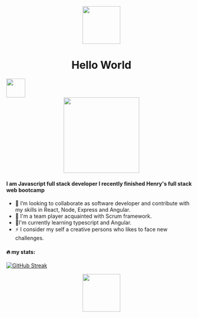 <div id="header" align="center">
 <img src="https://media.giphy.com/media/GZu3NtMoA6Lp2alLKk/giphy.gif" width="100"/>
</div>

<h1 align="center">Hello World</h1>

<div id"contact" align="left"> <a href="https://www.linkedin.com/in/luis-carlos-de-dios"> <img src="https://cdn.onlinewebfonts.com/svg/img_39285.png" width="50"/> </a> </div>

<div id"aboutMegiphy" align="center"> 
<img src="https://media.giphy.com/media/jdPMeyv9rn0hZHh8n9/giphy.gif" width="200" />
</div>


<div id="aboutMe" align="left">
  <h4> I am Javascript full stack developer I recently finished Henry's full stack web bootcamp </h4>
<ul>
  <li>🔭 I’m looking to collaborate as software developer and contribute with my skills in React, Node, Express and Angular.</li>
  <li>👯 I'm a team player acquainted with Scrum framework. </li>
  <li>🌱I'm currently learning typescript and Angular. </li>
  <li>⚡ I consider my self a creative persons who likes to face new challenges. </li>
</ul>
</div>

 
<h4>🔥 my stats:</h4>

[![GitHub Streak](http://github-readme-streak-stats.herokuapp.com?user=Luisddr&theme=monokai)](https://git.io/streak-stats)




<!--
**Luisddr/Luisddr** is a ✨ _special_ ✨ repository because its `README.md` (this file) appears on your GitHub profile.

Here are some ideas to get you started:

- 🔭 I’m currently working on ...
- 🌱 I’m currently learning ...
- 👯 I’m looking to collaborate on ...
- 🤔 I’m looking for help with ...
- 💬 Ask me about ...
- 📫 How to reach me: ...
- 😄 Pronouns: ...
- ⚡ Fun fact: ...
-->
<div id="header" align="center">
  <img src="https://media.giphy.com/media/hqU2KkjW5bE2v2Z7Q2/giphy.gif" width="100"/>
</div>
